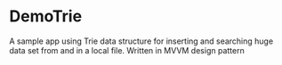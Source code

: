 # DemoTrie
A sample app using Trie data structure for inserting and searching huge data set from and in a local file. Written in MVVM design pattern
